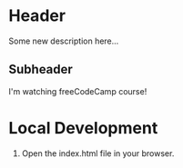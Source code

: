 # Header

Some new description here...

## Subheader

I'm watching freeCodeCamp course!

# Local Development

1. Open the index.html file in your browser.